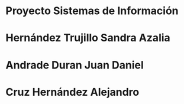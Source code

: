 # Proyecto Sistemas de Información
# Hernández Trujillo Sandra Azalia
# Andrade Duran Juan Daniel
# Cruz Hernández Alejandro
